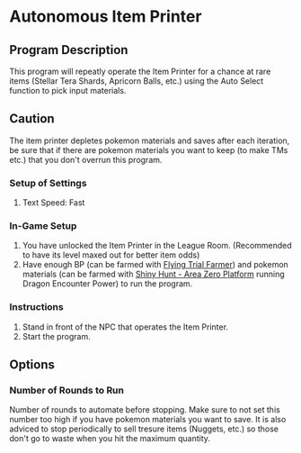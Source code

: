 # Autonomous Item Printer

## Program Description

This program will repeatly operate the Item Printer for a chance at rare items (Stellar Tera Shards, Apricorn Balls, etc.) using the Auto Select function to pick input materials.

## Caution

The item printer depletes pokemon materials and saves after each iteration, be sure that if there are pokemon materials you want to keep (to make TMs etc.) that you don't overrun this program.

### Setup of Settings

1. Text Speed: Fast

### In-Game Setup

1. You have unlocked the Item Printer in the League Room. (Recommended to have its level maxed out for better item odds)
2. Have enough BP (can be farmed with [Flying Trial Farmer](PokemonSV/FlyingTrialFarmer.md)) and pokemon materials (can be farmed with [Shiny Hunt - Area Zero Platform](PokemonSV/ShinyHunt-AreaZeroPlatform.md) running Dragon Encounter Power) to run the program.

### Instructions

1. Stand in front of the NPC that operates the Item Printer.
2. Start the program.

## Options

### Number of Rounds to Run

Number of rounds to automate before stopping. Make sure to not set this number too high if you have pokemon materials you want to save. It is also adviced to stop periodically to sell tresure items (Nuggets, etc.) so those don't go to waste when you hit the maximum quantity.